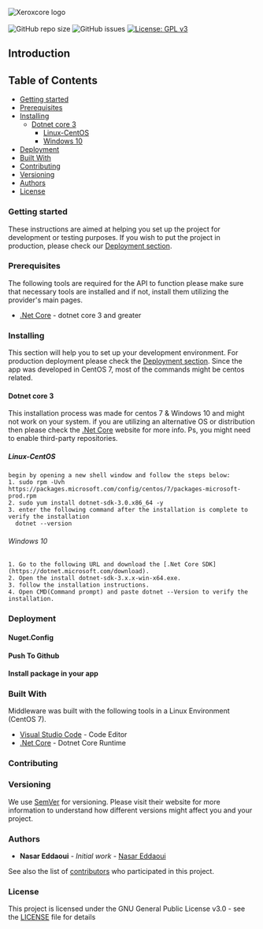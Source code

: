 ![Xeroxcore logo](https://github.com/Xeroxcore/Xeroxcore/blob/master/resources/images/Xeroxcore_Logo.png)
<br/><br/>
![GitHub repo size](https://img.shields.io/github/repo-size/xeroxcore/xheader-security)
![GitHub issues](https://img.shields.io/github/issues/xeroxcore/xheader-security)
[![License: GPL v3](https://img.shields.io/badge/License-GPLv3-blue.svg)](https://github.com/Xeroxcore/xheader-security/blob/master/LICENSE)

## Introduction

<!--ts-->

## Table of Contents

- [Getting started](#getting-started)
- [Prerequisites](#prerequisites)
- [Installing](#installing)
  - [Dotnet core 3](#dotnet-core-3)
    - [Linux-CentOS](#linux-centos-1)
    - [Windows 10](#windows-10-1)
- [Deployment](#deployment)
- [Built With](#built-with)
- [Contributing](#contributing)
- [Versioning](#versioning)
- [Authors](#authors)
- [License](#license)

<!--te-->

### Getting started

These instructions are aimed at helping you set up the project for development or testing purposes.
If you wish to put the project in production, please check our [Deployment section](#deployment).

### Prerequisites

The following tools are required for the API to function please make sure that necessary tools
are installed and if not, install them utilizing the provider's main pages.

- [.Net Core](https://dotnet.microsoft.com/download/dotnet-core/3.0) - dotnet core 3 and greater

### Installing

This section will help you to set up your development environment. For production deployment please
check the [Deployment section](#deployment). Since the app was developed in CentOS 7, most of the
commands might be centos related.

#### Dotnet core 3

This installation process was made for centos 7 & Windows 10 and might not work on your system. if you are
utilizing an alternative OS or distribution then please check the [.Net Core](https://dotnet.microsoft.com/download/linux-package-manager/rhel/sdk-current) website for more info. Ps, you might need to enable
third-party repositories.

##### Linux-CentOS

```
begin by opening a new shell window and follow the steps below:
1. sudo rpm -Uvh https://packages.microsoft.com/config/centos/7/packages-microsoft-prod.rpm
2. sudo yum install dotnet-sdk-3.0.x86_64 -y
3. enter the following command after the installation is complete to verify the installation
  dotnet --version
```

###### Windows 10

```
1. Go to the following URL and download the [.Net Core SDK](https://dotnet.microsoft.com/download).
2. Open the install dotnet-sdk-3.x.x-win-x64.exe.
3. follow the installation instructions.
4. Open CMD(Command prompt) and paste dotnet --Version to verify the installation.
```

### Deployment

#### Nuget.Config

#### Push To Github

#### Install package in your app

### Built With

Middleware was built with the following tools in a Linux Environment (CentOS 7).

- [Visual Studio Code](https://code.visualstudio.com/) - Code Editor
- [.Net Core](https://dotnet.microsoft.com/) - Dotnet Core Runtime

### Contributing

### Versioning

We use [SemVer](http://semver.org/) for versioning. Please visit their website for more
information to understand how different versions might affect you and your project.

### Authors

- **Nasar Eddaoui** - _Initial work_ - [Nasar Eddaoui](https://github.com/Nasar165)

See also the list of [contributors](https://github.com/Xeroxcore/Xeroxcore//graphs/contributors) who participated in this project.

### License

This project is licensed under the GNU General Public License v3.0 - see the [LICENSE](LICENSE) file for details
